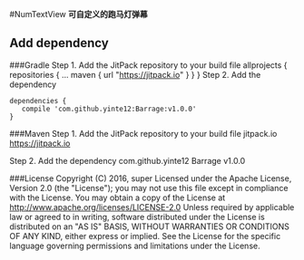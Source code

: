 #NumTextView
**可自定义的跑马灯弹幕**

## Add dependency

###Gradle
  Step 1. Add the JitPack repository to your build file
	allprojects {
		repositories {
			...
			maven { url "https://jitpack.io" }
		}
	 }
  Step 2. Add the dependency

	dependencies {
	   compile 'com.github.yinte12:Barrage:v1.0.0'
	}

###Maven
  Step 1. Add the JitPack repository to your build file
	<repositories>
		<repository>
		    <id>jitpack.io</id>
		    <url>https://jitpack.io</url>
		</repository>
	</repositories>
	
  Step 2. Add the dependency
  <dependency>
	    <groupId>com.github.yinte12</groupId>
	    <artifactId>Barrage</artifactId>
	    <version>v1.0.0</version>
	</dependency>

###License
    Copyright (C) 2016, super
    Licensed under the Apache License, Version 2.0 (the "License");
    you may not use this file except in compliance with the License.
    You may obtain a copy of the License at
    http://www.apache.org/licenses/LICENSE-2.0
    Unless required by applicable law or agreed to in writing, software
    distributed under the License is distributed on an "AS IS" BASIS,
    WITHOUT WARRANTIES OR CONDITIONS OF ANY KIND, either express or implied.
    See the License for the specific language governing permissions and
    limitations under the License.

